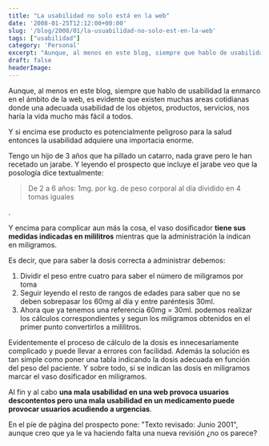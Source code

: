```yaml
---
title: "La usabilidad no solo está en la web"
date: '2008-01-25T12:12:00+00:00'
slug: '/blog/2008/01/la-usuabilidad-no-solo-est-en-la-web'
tags: ["usabilidad"]
category: 'Personal'
excerpt: "Aunque, al menos en este blog, siempre que hablo de usabilidad la enmarco en el ámbito de la web, es evidente que existen muchas areas cotidianas donde una adecuada usabilidad de los objetos, productos..."
draft: false
headerImage: 
---
```

Aunque, al menos en este blog, siempre que hablo de usabilidad la enmarco en el ámbito de la web, es evidente que existen muchas areas cotidianas donde una adecuada usabilidad de los objetos, productos, servicios, nos haría la vida mucho más fácil a todos.

Y si encima ese producto es potencialmente peligroso para la salud entonces la usabilidad adquiere una importacia enorme.

Tengo un hijo de 3 años que ha pillado un catarro, nada grave pero le han recetado un jarabe. Y leyendo el prospecto que incluye el jarabe veo que la posología dice textualmente:

> De 2 a 6 años: 1mg. por kg. de peso corporal al día dividido en 4 tomas iguales

.

Y encima para complicar aun más la cosa, el vaso dosificador **tiene sus medidas indicadas en mililitros** mientras que la administración la indican en miligramos.

Es decir, que para saber la dosis correcta a administrar debemos:

1. Dividir el peso entre cuatro para saber el número de miligramos por toma
2. Seguir leyendo el resto de rangos de edades para saber que no se deben sobrepasar los 60mg al día y entre paréntesis 30ml.
3. Ahora que ya tenemos una referencia 60mg = 30ml. podemos realizar los cálculos correspondientes y segun los miligramos obtenidos en el primer punto convertirlos a mililitros.

Evidentemente el proceso de cálculo de la dosis es innecesariamente complicado y puede llevar a errores con facilidad. Además la solución es tan simple como poner una tabla indicando la dosis adecuada en función del peso del paciente. Y sobre todo, si se indican las dosis en miligramos marcar el vaso dosificador en miligramos.

Al fin y al cabo **una mala usabilidad en una web provoca usuarios descontentos pero una mala usabilidad en un medicamento puede provocar usuarios acudiendo a urgencias**.

En el píe de página del prospecto pone: "Texto revisado: Junio 2001", aunque creo que ya le va haciendo falta una nueva revisión ¿no os parece?

